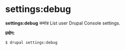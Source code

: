 # settings:debug
**settings:debug** कमांड List user Drupal Console settings.

**प्रयोग:**
```
$ drupal settings:debug 
```
